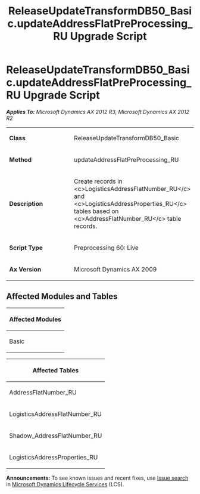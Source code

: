 ﻿---
title: ReleaseUpdateTransformDB50_Basic.updateAddressFlatPreProcessing_RU Upgrade Script
TOCTitle: ReleaseUpdateTransformDB50_Basic.updateAddressFlatPreProcessing_RU Upgrade Script
ms:assetid: 04bf4637-275f-5e48-e141-fff80ebf3f29
ms:mtpsurl: https://msdn.microsoft.com/en-us/library/JJ684707(v=AX.60)
ms:contentKeyID: 49706403
ms.date: 05/18/2015
mtps_version: v=AX.60
---

# ReleaseUpdateTransformDB50\_Basic.updateAddressFlatPreProcessing\_RU Upgrade Script 


_**Applies To:** Microsoft Dynamics AX 2012 R3, Microsoft Dynamics AX 2012 R2_

<table>
<colgroup>
<col style="width: 50%" />
<col style="width: 50%" />
</colgroup>
<tbody>
<tr class="odd">
<td><p><strong>Class</strong></p></td>
<td><p>ReleaseUpdateTransformDB50_Basic</p></td>
</tr>
<tr class="even">
<td><p><strong>Method</strong></p></td>
<td><p>updateAddressFlatPreProcessing_RU</p></td>
</tr>
<tr class="odd">
<td><p><strong>Description</strong></p></td>
<td><p>Create records in &lt;c&gt;LogisticsAddressFlatNumber_RU&lt;/c&gt; and &lt;c&gt;LogisticsAddressProperties_RU&lt;/c&gt; tables based on &lt;c&gt;AddressFlatNumber_RU&lt;/c&gt; table records.</p></td>
</tr>
<tr class="even">
<td><p><strong>Script Type</strong></p></td>
<td><p>Preprocessing 60: Live</p></td>
</tr>
<tr class="odd">
<td><p><strong>Ax Version</strong></p></td>
<td><p>Microsoft Dynamics AX 2009</p></td>
</tr>
</tbody>
</table>


## Affected Modules and Tables

<table>
<colgroup>
<col style="width: 100%" />
</colgroup>
<thead>
<tr class="header">
<th><p>Affected Modules</p></th>
</tr>
</thead>
<tbody>
<tr class="odd">
<td><p>Basic</p></td>
</tr>
</tbody>
</table>


<table>
<colgroup>
<col style="width: 100%" />
</colgroup>
<thead>
<tr class="header">
<th><p>Affected Tables</p></th>
</tr>
</thead>
<tbody>
<tr class="odd">
<td><p>AddressFlatNumber_RU</p></td>
</tr>
<tr class="even">
<td><p>LogisticsAddressFlatNumber_RU</p></td>
</tr>
<tr class="odd">
<td><p>Shadow_AddressFlatNumber_RU</p></td>
</tr>
<tr class="even">
<td><p>LogisticsAddressProperties_RU</p></td>
</tr>
</tbody>
</table>

  
**Announcements:** To see known issues and recent fixes, use [Issue search](http://go.microsoft.com/fwlink/?linkid=389258) in [Microsoft Dynamics Lifecycle Services](http://go.microsoft.com/fwlink/?linkid=306505) (LCS).

